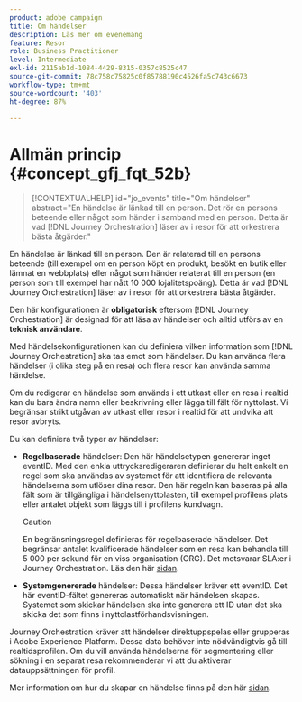 ```yaml
---
product: adobe campaign
title: Om händelser
description: Läs mer om evenemang
feature: Resor
role: Business Practitioner
level: Intermediate
exl-id: 2115ab1d-1084-4429-8315-0357c8525c47
source-git-commit: 78c758c75825c0f85788190c4526fa5c743c6673
workflow-type: tm+mt
source-wordcount: '403'
ht-degree: 87%

---
```


# Allmän princip {#concept_gfj_fqt_52b}

>[!CONTEXTUALHELP]
>id="jo_events"
>title="Om händelser"
>abstract="En händelse är länkad till en person. Det rör en persons beteende eller något som händer i samband med en person. Detta är vad [!DNL Journey Orchestration] läser av i resor för att orkestrera bästa åtgärder."

En händelse är länkad till en person. Den är relaterad till en persons beteende (till exempel om en person köpt en produkt, besökt en butik eller lämnat en webbplats) eller något som händer relaterat till en person (en person som till exempel har nått 10 000 lojalitetspoäng). Detta är vad [!DNL Journey Orchestration] läser av i resor för att orkestrera bästa åtgärder.

Den här konfigurationen är **obligatorisk** eftersom [!DNL Journey Orchestration] är designad för att läsa av händelser och alltid utförs av en **teknisk användare**.

Med händelsekonfigurationen kan du definiera vilken information som [!DNL Journey Orchestration] ska tas emot som händelser. Du kan använda flera händelser (i olika steg på en resa) och flera resor kan använda samma händelse.

Om du redigerar en händelse som används i ett utkast eller en resa i realtid kan du bara ändra namn eller beskrivning eller lägga till fält för nyttolast. Vi begränsar strikt utgåvan av utkast eller resor i realtid för att undvika att resor avbryts.

Du kan definiera två typer av händelser:

* **Regelbaserade** händelser: Den här händelsetypen genererar inget eventID. Med den enkla uttrycksredigeraren definierar du helt enkelt en regel som ska användas av systemet för att identifiera de relevanta händelserna som utlöser dina resor. Den här regeln kan baseras på alla fält som är tillgängliga i händelsenyttolasten, till exempel profilens plats eller antalet objekt som läggs till i profilens kundvagn.

   >[!CAUTION]
   >
   >En begränsningsregel definieras för regelbaserade händelser. Det begränsar antalet kvalificerade händelser som en resa kan behandla till 5 000 per sekund för en viss organisation (ORG). Det motsvarar SLA:er i Journey Orchestration. Läs den här [sidan](https://helpx.adobe.com/se/legal/product-descriptions/journey-orchestration.html).

* **Systemgenererade** händelser: Dessa händelser kräver ett eventID. Det här eventID-fältet genereras automatiskt när händelsen skapas. Systemet som skickar händelsen ska inte generera ett ID utan det ska skicka det som finns i nyttolastförhandsvisningen.

Journey Orchestration kräver att händelser direktuppspelas eller grupperas i Adobe Experience Platform. Dessa data behöver inte nödvändigtvis gå till realtidsprofilen. Om du vill använda händelserna för segmentering eller sökning i en separat resa rekommenderar vi att du aktiverar datauppsättningen för profil.

Mer information om hur du skapar en händelse finns på den här [sidan](../event/about-creating.md).
